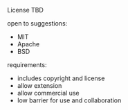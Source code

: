 License TBD

open to suggestions:
- MIT
- Apache
- BSD

requirements:
- includes copyright and license
- allow extension
- allow commercial use
- low barrier for use and collaboration
